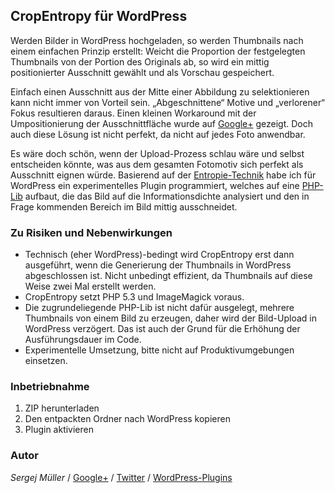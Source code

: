 ## CropEntropy für WordPress ##


Werden Bilder in WordPress hochgeladen, so werden Thumbnails nach einem einfachen Prinzip erstellt: Weicht die Proportion der festgelegten Thumbnails von der Portion des Originals ab, so wird ein mittig positionierter Ausschnitt gewählt und als Vorschau gespeichert.

Einfach einen Ausschnitt aus der Mitte einer Abbildung zu selektionieren kann nicht immer von Vorteil sein. „Abgeschnittene“ Motive und „verlorener“ Fokus resultieren daraus. Einen kleinen Workaround mit der Umpositionierung der Ausschnittfläche wurde auf [Google+](https://plus.google.com/b/114450218898660299759/114450218898660299759/posts/8zTnSougv9c) gezeigt. Doch auch diese Lösung ist nicht perfekt, da nicht auf jedes Foto anwendbar.

Es wäre doch schön, wenn der Upload-Prozess schlau wäre und selbst entscheiden könnte, was aus dem gesamten Fotomotiv sich perfekt als Ausschnitt eignen würde. Basierend auf der [Entropie-Technik](http://envalo.com/image-cropping-php-using-entropy-explained/) habe ich für WordPress ein experimentelles Plugin programmiert, welches auf eine [PHP-Lib](https://github.com/tim-reynolds/crop/tree/UpdateEntropyAlgorithm) aufbaut, die das Bild auf die Informationsdichte analysiert und den in Frage kommenden Bereich im Bild mittig ausschneidet.


### Zu Risiken und Nebenwirkungen ###

* Technisch (eher WordPress)-bedingt wird CropEntropy erst dann ausgeführt, wenn die Generierung der Thumbnails in WordPress abgeschlossen ist. Nicht unbedingt effizient, da Thumbnails auf diese Weise zwei Mal erstellt werden.
* CropEntropy setzt PHP 5.3 und ImageMagick voraus.
* Die zugrundeliegende PHP-Lib ist nicht dafür ausgelegt, mehrere Thumbnails von einem Bild zu erzeugen, daher wird der Bild-Upload in WordPress verzögert. Das ist auch der Grund für die Erhöhung der Ausführungsdauer im Code.
* Experimentelle Umsetzung, bitte nicht auf Produktivumgebungen einsetzen.


### Inbetriebnahme

1. ZIP herunterladen
2. Den entpackten Ordner nach WordPress kopieren
3. Plugin aktivieren


### Autor
*Sergej Müller* / [Google+](https://plus.google.com/110569673423509816572?rel=author) / [Twitter](https://twitter.com/wpSEO) / [WordPress-Plugins](http://wpcoder.de)